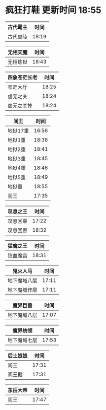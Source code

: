 # 疯狂打鞋 更新时间 18:55

| 古代霸主   | 时间    |
|--------|-------|
| 古代皇陵 | 18:19 |

| 无相天魔   | 时间    |
|--------|-------|
| 无相炼狱 | 18:43 |

| 四象苍茫长老   | 时间    |
|--------|-------|
| 苍茫大厅 | 18:25 |
| 虚无之关 | 18:24 |
| 虚无之关掉 | 18:24 |

| 间王   | 时间    |
|--------|-------|
| 地狱17重 | 16:56 |
| 地狱1重 | 18:38 |
| 地狱2重 | 18:41 |
| 地狱3重 | 18:45 |
| 地狱4重 | 18:46 |
| 地狱5重 | 18:49 |
| 地狱重 | 18:55 |
| 阎王 | 17:35 |

| 叹息之王   | 时间    |
|--------|-------|
| 叹息回辜 | 17:22 |
| 叹息回廊 | 18:32 |

| 猛魔之王   | 时间    |
|--------|-------|
| 铁血魔宫 | 18:31 |

| 鬼火人马   | 时间    |
|--------|-------|
| 地下魔域八层 | 17:11 |
| 地下魔域作层 | 17:11 |

| 魔界巨兽   | 时间    |
|--------|-------|
| 地下魔域八层 | 17:07 |

| 魔界统领   | 时间    |
|--------|-------|
| 地下魔域七层 | 17:53 |

| 后土娘娘   | 时间    |
|--------|-------|
| 阎王 | 17:31 |
| 阎王殿 | 17:31 |

| 东岳大帝   | 时间    |
|--------|-------|
| 阎王 | 17:47 |